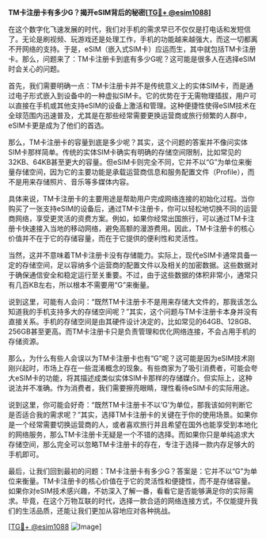 **TM卡注册卡有多少G？揭开eSIM背后的秘密[[TG💪+ @esim1088](https://t.me/s/esim1088)]**

在这个数字化飞速发展的时代，我们对手机的需求早已不仅仅是打电话和发短信了。无论是刷视频、玩游戏还是处理工作，手机的功能越来越强大，而这一切都离不开网络的支持。于是，eSIM（嵌入式SIM卡）应运而生，其中就包括TM卡注册卡。那么，问题来了：TM卡注册卡到底有多少G呢？这可能是很多人在选择eSIM时会关心的问题。

首先，我们需要明确一点：TM卡注册卡并不是传统意义上的实体SIM卡，而是通过电子形式嵌入到设备中的一种虚拟SIM卡。它的优势在于无需物理插拔，用户可以直接在手机或其他支持eSIM的设备上激活和管理。这种便捷性使得eSIM技术在全球范围内迅速普及，尤其是在那些经常需要更换运营商或旅行频繁的人群中，eSIM卡更是成为了他们的首选。

那么，TM卡注册卡的容量到底是多少呢？其实，这个问题的答案并不像问实体SIM卡那样简单。传统的实体SIM卡确实有明确的存储空间限制，比如常见的32KB、64KB甚至更大的容量。但eSIM卡则完全不同，它并不以“G”为单位来衡量存储空间，因为它的主要功能是承载运营商信息和服务配置文件（Profile），而不是用来存储照片、音乐等多媒体内容。

具体来说，TM卡注册卡的主要用途是帮助用户完成网络连接的初始化过程。当你购买了一张支持eSIM的设备后，通过TM卡注册卡，你可以轻松地切换不同的运营商网络，享受更灵活的资费方案。例如，如果你经常出国旅行，可以通过TM卡注册卡快速接入当地的移动网络，避免高额的漫游费用。因此，TM卡注册卡的核心价值并不在于它的存储容量，而在于它提供的便利性和灵活性。

当然，这并不意味着TM卡注册卡没有存储能力。实际上，现代eSIM卡通常具备一定的存储空间，足以容纳多个运营商的配置文件以及相关的加密数据。这些数据对于确保通信安全和稳定运行至关重要。不过，由于这些数据的体积非常小，通常只有几百KB左右，所以根本不需要用“G”来衡量。

说到这里，可能有人会问：“既然TM卡注册卡不是用来存储大文件的，那我该怎么知道我的手机支持多大的存储空间呢？”其实，这个问题与TM卡注册卡本身并没有直接关系。手机的存储空间是由其硬件设计决定的，比如常见的64GB、128GB、256GB甚至更高。而TM卡注册卡只是负责管理和优化网络连接，不会占用手机的存储资源。

那么，为什么有些人会误以为TM卡注册卡也有“G”呢？这可能是因为eSIM技术刚刚兴起时，市场上存在一些混淆概念的现象。有些商家为了吸引消费者，可能会夸大eSIM卡的功能，将其描述成类似实体SIM卡那样的存储媒介。但实际上，这种说法并不准确。作为消费者，我们需要擦亮眼睛，理性看待eSIM卡的实际用途。

说到这里，你可能会好奇：“既然TM卡注册卡不以‘G’为单位，那我该如何判断它是否适合我的需求呢？”其实，选择TM卡注册卡的关键在于你的使用场景。如果你是一个经常需要切换运营商的人，或者喜欢旅行并且希望在国外也能享受到本地化的网络服务，那么TM卡注册卡无疑是一个不错的选择。而如果你只是单纯追求大存储空间，那么完全可以忽略TM卡注册卡的存在，专注于选择一款内存足够大的手机即可。

最后，让我们回到最初的问题：TM卡注册卡有多少G？答案是：它并不以“G”为单位来衡量。TM卡注册卡的核心价值在于它的灵活性和便捷性，而不是存储容量。如果你对eSIM技术感兴趣，不妨深入了解一番，看看它是否能够满足你的实际需求。毕竟，在这个万物互联的时代，选择一款合适的网络连接方式，不仅能提升我们的生活品质，还能让我们更加从容地应对各种挑战。

[[TG💪+ @esim1088](https://t.me/s/esim1088) ![Image](https://i.postimg.cc/4NQfJmqS/Snipaste-2025-05-13-00-14-12.png)]